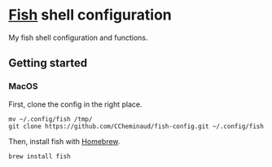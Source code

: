 # [Fish](https://fishshell.com) shell configuration

My fish shell configuration and functions.

## Getting started

### MacOS

First, clone the config in the right place.

```shell
mv ~/.config/fish /tmp/
git clone https://github.com/CCheminaud/fish-config.git ~/.config/fish
```

Then, install fish with [Homebrew](https://brew.sh/index).

```shell
brew install fish
```
